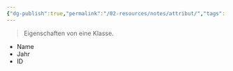 ```yaml
---
{"dg-publish":true,"permalink":"/02-resources/notes/attribut/","tags":["code/OOP"],"noteIcon":"","updated":"2024-10-25T11:26:00.000+02:00"}
---
```


> Eigenschaften von eine Klasse.

- Name
- Jahr
- ID
